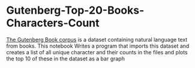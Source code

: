 # Gutenberg-Top-20-Books-Characters-Count
[The Gutenberg Book corpus](https://www.kaggle.com/currie32/project-gutenbergs-top-20-books/downloads/project-gutenbergs-top-20-books.zip/1) is a dataset containing natural language text from books. This notebook Writes a program that imports this dataset and creates a list of all unique character and their counts in the files and plots the top 10 of these in the dataset as a bar graph

